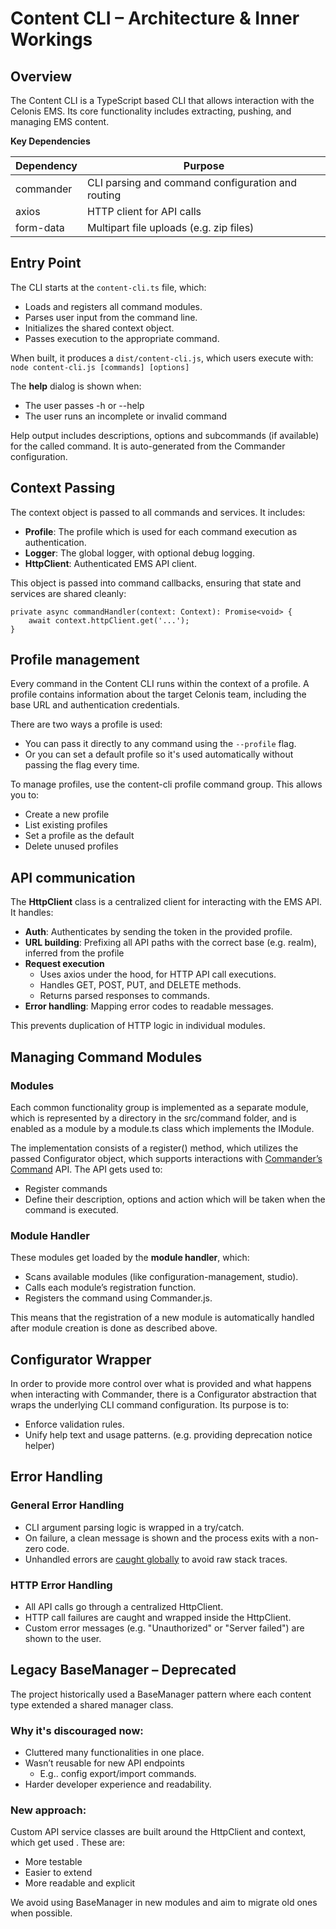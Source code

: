 # **Content CLI – Architecture & Inner Workings**

## **Overview**

The Content CLI is a TypeScript based CLI that allows interaction with the Celonis EMS. Its core functionality includes extracting, pushing, and managing EMS content.

**Key Dependencies**

| **Dependency** | **Purpose** |
| --- | --- |
| commander | CLI parsing and command configuration and routing |
| axios | HTTP client for API calls |
| form-data | Multipart file uploads (e.g. zip files) |

## **Entry Point**

The CLI starts at the `content-cli.ts` file, which:

- Loads and registers all command modules.
- Parses user input from the command line.
- Initializes the shared context object.
- Passes execution to the appropriate command.

When built, it produces a `dist/content-cli.js`, which users execute with: `node content-cli.js [commands] [options]`

The **help** dialog is shown when:

- The user passes -h or --help
- The user runs an incomplete or invalid command

Help output includes descriptions, options and subcommands (if available) for the called command. It is auto-generated from the Commander configuration.

## **Context Passing**

The context object is passed to all commands and services. It includes:

- **Profile**: The profile which is used for each command execution as authentication.
- **Logger**: The global logger, with optional debug logging.
- **HttpClient**: Authenticated EMS API client.

This object is passed into command callbacks, ensuring that state and services are shared cleanly:
```
private async commandHandler(context: Context): Promise<void> {
    await context.httpClient.get('...');
}
```

## **Profile management**

Every command in the Content CLI runs within the context of a profile. A profile contains information about the target Celonis team, including the base URL and authentication credentials.

There are two ways a profile is used:

- You can pass it directly to any command using the `--profile` flag.
- Or you can set a default profile so it's used automatically without passing the flag every time.

To manage profiles, use the content-cli profile command group. This allows you to:

- Create a new profile
- List existing profiles
- Set a profile as the default
- Delete unused profiles

## **API communication**

The **HttpClient** class is a centralized client for interacting with the EMS API. It handles:

- **Auth**: Authenticates by sending the token in the provided profile.
- **URL building**: Prefixing all API paths with the correct base (e.g. realm), inferred from the profile
- **Request execution**
    - Uses axios under the hood, for HTTP API call executions.
    - Handles GET, POST, PUT, and DELETE methods.
    - Returns parsed responses to commands.
- **Error handling**: Mapping error codes to readable messages.

This prevents duplication of HTTP logic in individual modules.

## **Managing Command Modules**

### **Modules**

Each common functionality group is implemented as a separate module, which is represented by a directory in the src/command folder, and is enabled as a module by a module.ts class which implements the IModule.

The implementation consists of a register() method, which utilizes the passed Configurator object, which supports interactions with [Commander’s Command](https://www.npmjs.com/package/commander) API. The API gets used to:

- Register commands
- Define their description, options and action which will be taken when the command is executed.

### **Module Handler**

These modules get loaded by the **module handler**, which:

- Scans available modules (like configuration-management, studio).
- Calls each module’s registration function.
- Registers the command using Commander.js.

This means that the registration of a new module is automatically handled after module creation is done as described above.

## **Configurator Wrapper**

In order to provide more control over what is provided and what happens when interacting with Commander, there is a Configurator abstraction that wraps the underlying CLI command configuration. Its purpose is to:

- Enforce validation rules.
- Unify help text and usage patterns. (e.g. providing deprecation notice helper)

## **Error Handling**

### **General Error Handling**

- CLI argument parsing logic is wrapped in a try/catch.
- On failure, a clean message is shown and the process exits with a non-zero code.
- Unhandled errors are [caught globally](https://github.com/celonis/content-cli/blob/b76187e76e1f50d41a149bfe90d6ddead568c853/src/content-cli.ts#L74) to avoid raw stack traces.

### **HTTP Error Handling**

- All API calls go through a centralized HttpClient.
- HTTP call failures are caught and wrapped inside the HttpClient.
- Custom error messages (e.g. "Unauthorized" or "Server failed") are shown to the user.

## **Legacy BaseManager – Deprecated**

The project historically used a BaseManager pattern where each content type extended a shared manager class.

### **Why it's discouraged now:**

- Cluttered many functionalities in one place.
- Wasn’t reusable for new API endpoints
    - E.g.. config export/import commands.
- Harder developer experience and readability.

### **New approach:**

Custom API service classes are built around the HttpClient and context, which get used . These are:

- More testable
- Easier to extend
- More readable and explicit

We avoid using BaseManager in new modules and aim to migrate old ones when possible.